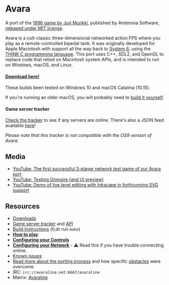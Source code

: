 
# Avara

A port of the [1996 game by Juri Munkki](https://en.wikipedia.org/wiki/Avara), published by Ambrosia Software, [released under MIT license](https://github.com/jmunkki/Avara).

Avara is a cult-classic three-dimensional networked action FPS where you play as a remote-controlled bipedal tank. It was originally developed for Apple Macintosh with support all the way back to [System 6](https://en.wikipedia.org/wiki/System_6), using the [THINK C programming language](https://en.wikipedia.org/wiki/THINK_C). This port uses C++, SDL2, and OpenGL to replace code that relied on Macintosh system APIs, and is intended to run on Windows, macOS, and Linux.

#### [Download here!](https://github.com/avaraline/Avara/releases/tag/0.7.0-nightly.20201230)

These builds been tested on Windows 10 and macOS Catalina (10.15). 

If you're running an older macOS, you will probably need to [build it yourself](https://github.com/avaraline/Avara/wiki/Build-instructions).

#### Game server tracker
[Check the tracker](http://avara.io/) to see if any servers are online. There's also a JSON feed available [here](http://avara.io/api/v1/games/)!

_Please note that this tracker is not compatible with the OS9 version of Avara._

## Media
* [YouTube: The first successful 3-player network test game of our Avara port](https://www.youtube.com/watch?v=aOW6lSC0kQI)
* [YouTube: Testing Grimoire (and UI preview)](https://www.youtube.com/watch?v=OX4I18PXXOI&)
* [YouTube: Demo of live level editing with Inkscape in forthcoming SVG support](https://www.youtube.com/watch?v=ArM6k6w1ItM)

## Resources 
- [Downloads](https://github.com/avaraline/Avara/releases/tag/0.7.0-nightly.20201230)
- [Game server tracker](http://avara.io/) and [API](http://avara.io/api/v1/games/)
- [Build Instructions](https://github.com/avaraline/Avara/wiki/Build-instructions) (tl;dr run `make`)
- **[How to play](https://github.com/avaraline/Avara/wiki/How-to-Play)**
- **[Configuring your Controls](https://github.com/avaraline/Avara/wiki/Configuring-your-Controls)**
- **[Configuring your Network](https://github.com/avaraline/Avara/wiki/Configuring-your-Network)** - ⚠️ Read this if you have trouble connecting online.
- [Known issues](https://github.com/avaraline/Avara/issues?q=is%3Aissue+is%3Aopen+label%3Abug)
- [Read more about the porting process](https://github.com/avaraline/Avara/wiki/Porting-challenges) and how specific [obstacles](https://en.wikipedia.org/wiki/Macintosh_Toolbox) were overcome
- IRC: `irc://avaraline.net:6667/avaraline`
- Matrix: [Avaraline](https://matrix.to/#/!aIYRNfvpKSzEIwbtqn:vastan.net?via=vastan.net&via=matrix.org)


